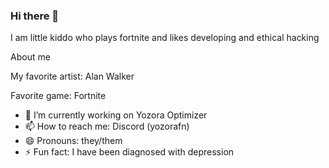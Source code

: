 ### Hi there 👋

I am little kiddo who plays fortnite and likes developing and ethical hacking

About me

My favorite artist: Alan Walker 

Favorite game: Fortnite

- 🔭 I’m currently working on Yozora Optimizer
- 📫 How to reach me: Discord (yozorafn)
- 😄 Pronouns: they/them
- ⚡ Fun fact: I have been diagnosed with depression

